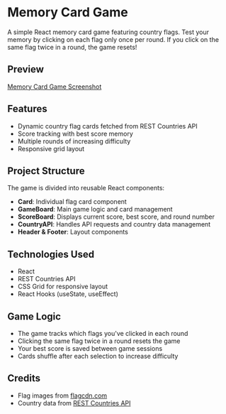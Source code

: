 # Memory Card Game

A simple React memory card game featuring country flags. Test your memory by clicking on each flag only once per round. If you click on the same flag twice in a round, the game resets!

## Preview

[Memory Card Game Screenshot](src/images/screenshot.png) 

## Features

- Dynamic country flag cards fetched from REST Countries API
- Score tracking with best score memory
- Multiple rounds of increasing difficulty
- Responsive grid layout

## Project Structure

The game is divided into reusable React components:

- **Card**: Individual flag card component
- **GameBoard**: Main game logic and card management
- **ScoreBoard**: Displays current score, best score, and round number
- **CountryAPI**: Handles API requests and country data management
- **Header & Footer**: Layout components

## Technologies Used

- React 
- REST Countries API
- CSS Grid for responsive layout
- React Hooks (useState, useEffect)

## Game Logic

- The game tracks which flags you've clicked in each round
- Clicking the same flag twice in a round resets the game
- Your best score is saved between game sessions
- Cards shuffle after each selection to increase difficulty

## Credits

- Flag images from [flagcdn.com](https://flagcdn.com)
- Country data from [REST Countries API](https://restcountries.com)